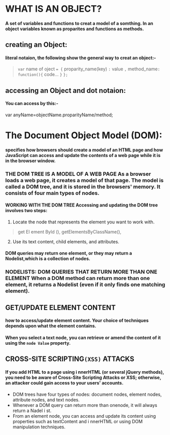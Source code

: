 # WHAT IS AN OBJECT? 

#### A set of variables and functions to creat a model of a somthing. In an object variables known as proparites and functions as methods.

## creating an Object:
#### literal notaion, the following show the general way to creat an object:- 

> `var` name of oject `= {`
> proparity_name(key) `:` value `,`
> method_name`: function(){`
> code...
> `}`
> `};`

## accessing an Object and dot notaion:
#### You can access by this:-
var anyName=objectName.proparityName/method;


# The Document Object Model (DOM):
#### specifies how browsers should create a model of an HTML page and how JavaScript can access and update the contents of a web page while it is in the browser window.   
### THE DOM TREE IS A MODEL OF A WEB PAGE As a browser loads a web page, it creates a model of that page. The model is called a DOM tree, and it is stored in the browsers' memory. It consists of four main types of nodes. 
#### WORKING WITH THE DOM TREE Accessing and updating the DOM tree involves two steps:
1. Locate the node that represents the element you want to work with.
> get El ement Byld (),
> getElementsByClassName(),
2. Use its text content, child elements, and attributes. 
#### DOM queries may return one element, or they may return a Nodelist,which is a collection of nodes. 
### NODELISTS: DOM QUERIES THAT RETURN MORE THAN ONE ELEMENT When a DOM method can return more than one element, it returns a Nodelist (even if it only finds one matching element). 

## GET/UPDATE ELEMENT CONTENT
####  how to access/update element content. Your choice of techniques depends upon what the element contains. 
#### When you select a text node, you can retrieve or amend the content of it using the `node Value` property. 

## CROSS-SITE SCRIPTING`(XSS)` ATTACKS 
#### If you add HTML to a page using i nnerHTML (or several jQuery methods), you need to be aware of Cross-Site Scripting Attacks or XSS; otherwise, an attacker could gain access to your users' accounts. 

- DOM trees have four types of nodes: document nodes, element nodes, attribute nodes, and text nodes. 
- Whenever a DOM query can return more than onenode, it will always return a Nadel i st. 
- From an element node, you can access and update its content using properties such as textContent and i nnerHTML or using DOM manipulation techniques. 


 

